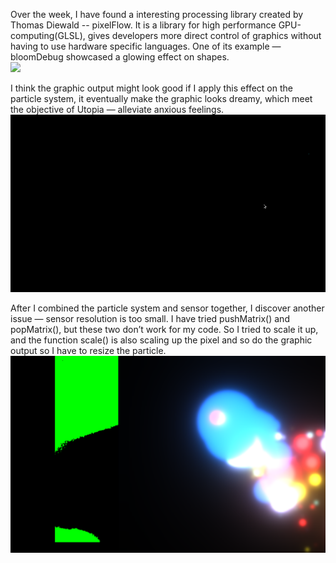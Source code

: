 Over the week, I have found a interesting processing library created by Thomas Diewald -- pixelFlow. It is a library for high performance GPU-computing(GLSL), gives developers more direct control of graphics without having to use hardware specific languages. One of its example —bloomDebug showcased a glowing effect on shapes. <br/>
<img src = "images/bloom.gif">

I think the graphic output might look good if I apply this effect on the particle system, it eventually make the graphic looks dreamy, which meet the objective of Utopia — alleviate anxious feelings. <br/>
<img src = "images/dreamy.gif">

After I combined the particle system and sensor together, I discover another issue — sensor resolution is too small. I have tried pushMatrix() and popMatrix(), but these two don’t work for my code. So I tried to scale it up, and the function scale() is also scaling up the pixel and so do the graphic output so I have to resize the particle. <br/>
<img src = "images/scale.png">

